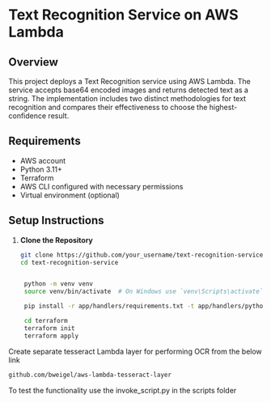# Text Recognition Service on AWS Lambda

## Overview

This project deploys a Text Recognition service using AWS Lambda. The service accepts base64 encoded images and returns detected text as a string. The implementation includes two distinct methodologies for text recognition and compares their effectiveness to choose the highest-confidence result.


## Requirements

- AWS account
- Python 3.11+
- Terraform
- AWS CLI configured with necessary permissions
- Virtual environment (optional)

## Setup Instructions

1. **Clone the Repository**

   ```bash
   git clone https://github.com/your_username/text-recognition-service.git
   cd text-recognition-service


    python -m venv venv
    source venv/bin/activate  # On Windows use `venv\Scripts\activate`
   
    pip install -r app/handlers/requirements.txt -t app/handlers/python/

    cd terraform
    terraform init
    terraform apply
   
    ```

Create separate tesseract Lambda layer for performing OCR from the below link
   ```bash 
   github.com/bweigel/aws-lambda-tesseract-layer
   ```

   
To test the functionality use the invoke_script.py in the scripts folder

